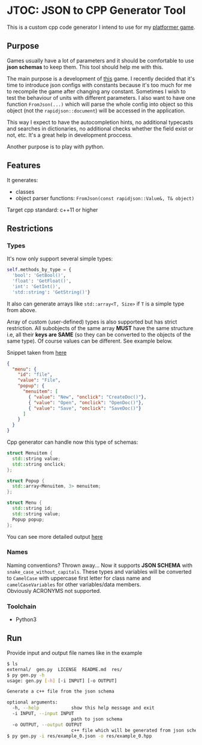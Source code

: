 # JTOC: JSON to CPP Generator Tool

This is a custom cpp code generator I intend to use for my [platformer game](https://github.com/Roout/platformer).

## Purpose

Games usually have a lot of parameters and it should be comfortable to use **json schemas**  to keep them. This tool should help me with this. 

The main purpose is a development of [this](https://github.com/Roout/platformer) game. I recently decided that it's time to introduce json configs with constants because it's too much for me to recompile the game after changing any constant. Sometimes I wish to test the behaviour of units with different parameters. I also want to have one function `FromJson(...)` which will parse the whole config into object so this object (not the `rapidjson::document`) will be accessed in the application. 

This way I expect to have the autocompletion hints, no additional typecasts and searches in dictionaries, no additional checks whether the field exist or not, etc. It's a great help in development proccess.  

Another purpose is to play with python.

## Features

It generates:

- classes
- object parser functions: `FromJson(const rapidjson::Value&, T& object)`

Target cpp standard: c++11 or higher

## Restrictions

### Types

It's now only support several simple types:

```python
self.methods_by_type = {
  'bool': 'GetBool()', 
  'float': 'GetFloat()', 
  'int': 'GetInt()', 
  'std::string': 'GetString()'}
```

It also can generate arrays like `std::array<T, Size>` if `T` is a simple type from above.

Array of custom (user-defined) types is also supported but has strict restriction.
All subobjects of the same array **MUST** have the same structure i.e, all their **keys are SAME** (so they can be converted to the objects of the same type). Of course values can be different. See example below.

Snippet taken from [here](https://github.com/Roout/jtoc/blob/master/res/example_3.json)

```json
{
  "menu": {  
    "id": "file",  
    "value": "File",  
    "popup": {  
      "menuitem": [  
        { "value": "New", "onclick": "CreateDoc()"},  
        { "value": "Open", "onclick": "OpenDoc()"},  
        { "value": "Save", "onclick": "SaveDoc()"}  
      ]  
    }  
  }
}  
```

Cpp generator can handle now this type of schemas:

```cpp
struct Menuitem {
  std::string value;
  std::string onclick;
};

struct Popup {
  std::array<Menuitem, 3> menuitem;
};

struct Menu {
  std::string id;
  std::string value;
  Popup popup;
};
```

You can see more detailed output [here](https://github.com/Roout/jtoc/blob/master/res/example_3.hpp.txt)

### Names

Naming conventions? Thrown away...
Now it supports **JSON SCHEMA** with `snake_case_without_capitals`. These types and variables will be converted to `CamelCase` with uppercase first letter for class name and `camelCaseVariables` for other variables/data members.  
Obviously ACRONYMS not supported.

### Toolchain

- Python3

## Run

Provide input and output file names like in the example

```bash
$ ls
external/  gen.py  LICENSE  README.md  res/
$ py gen.py -h
usage: gen.py [-h] [-i INPUT] [-o OUTPUT]

Generate a c++ file from the json schema

optional arguments:
  -h, --help            show this help message and exit
  -i INPUT, --input INPUT
                        path to json schema
  -o OUTPUT, --output OUTPUT
                        c++ file which will be generated from json schema
$ py gen.py -i res/example_0.json -o res/example_0.hpp
```
